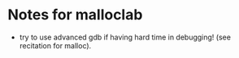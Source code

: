 # Notes for malloclab

- try to use advanced gdb if having hard time in debugging! (see recitation for
  malloc).
  
